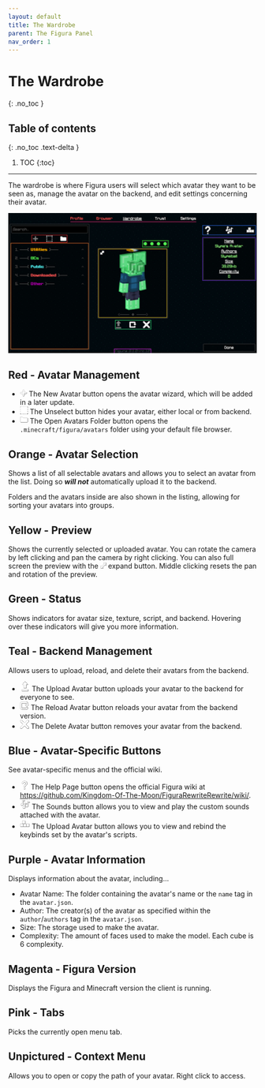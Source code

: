 ```yaml
---
layout: default
title: The Wardrobe
parent: The Figura Panel
nav_order: 1
---
```


# The Wardrobe
{: .no_toc }

## Table of contents
{: .no_toc .text-delta }

1. TOC
{:toc}

---

The wardrobe is where Figura users will select which avatar they want to be seen as, manage the avatar on the backend, and edit settings concerning their avatar.

![](https://github.com/Slymeball/figura-wiki/blob/main/images/figura/panel/wardrobe.png?raw=true)

## Red - Avatar Management
- ![](https://github.com/Slymeball/figura-wiki/blob/main/images/figura/icons/new_avatar.png?raw=true) The New Avatar button opens the avatar wizard, which will be added in a later update.
- ![](https://github.com/Slymeball/figura-wiki/blob/main/images/figura/icons/unselect.png?raw=true) The Unselect button hides your avatar, either local or from backend.
- ![](https://github.com/Slymeball/figura-wiki/blob/main/images/figura/icons/folder.png?raw=true) The Open Avatars Folder button opens the `.minecraft/figura/avatars` folder using your default file browser.

## Orange - Avatar Selection
Shows a list of all selectable avatars and allows you to select an avatar from the list. Doing so ***will not*** automatically upload it to the backend.

Folders and the avatars inside are also shown in the listing, allowing for sorting your avatars into groups.

## Yellow - Preview
Shows the currently selected or uploaded avatar. You can rotate the camera by left clicking and pan the camera by right clicking. You can also full screen the preview with the ![](https://github.com/Slymeball/figura-wiki/blob/main/images/figura/icons/expand.png?raw=true) expand button. Middle clicking resets the pan and rotation of the preview.

## Green - Status
Shows indicators for avatar size, texture, script, and backend. Hovering over these indicators will give you more information.

## Teal - Backend Management
Allows users to upload, reload, and delete their avatars from the backend.

- ![](https://github.com/Slymeball/figura-wiki/blob/main/images/figura/icons/upload.png?raw=true) The Upload Avatar button uploads your avatar to the backend for everyone to see.
- ![](https://github.com/Slymeball/figura-wiki/blob/main/images/figura/icons/reload.png?raw=true) The Reload Avatar button reloads your avatar from the backend version.
- ![](https://github.com/Slymeball/figura-wiki/blob/main/images/figura/icons/delete.png?raw=true) The Delete Avatar button removes your avatar from the backend.

## Blue - Avatar-Specific Buttons
See avatar-specific menus and the official wiki.

- ![](https://github.com/Slymeball/figura-wiki/blob/main/images/figura/icons/wiki.png?raw=true) The Help Page button opens the official Figura wiki at <https://github.com/Kingdom-Of-The-Moon/FiguraRewriteRewrite/wiki/>.
- ![](https://github.com/Slymeball/figura-wiki/blob/main/images/figura/icons/sounds.png?raw=true) The Sounds button allows you to view and play the custom sounds attached with the avatar.
- ![](https://github.com/Slymeball/figura-wiki/blob/main/images/figura/icons/keybinds.png?raw=true) The Upload Avatar button allows you to view and rebind the keybinds set by the avatar's scripts.

## Purple - Avatar Information
Displays information about the avatar, including...

- Avatar Name: The folder containing the avatar's name or the `name` tag in the `avatar.json`.
- Author: The creator(s) of the avatar as specified within the `author`/`authors` tag in the `avatar.json`.
- Size: The storage used to make the avatar.
- Complexity: The amount of faces used to make the model. Each cube is 6 complexity.

## Magenta - Figura Version
Displays the Figura and Minecraft version the client is running.

## Pink - Tabs
Picks the currently open menu tab.

## Unpictured - Context Menu
Allows you to open or copy the path of your avatar. Right click to access.